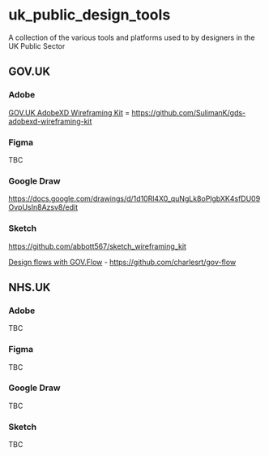 # uk_public_design_tools
A collection of the various tools and platforms used to by designers in the UK Public Sector

## GOV.UK

### Adobe

[GOV.UK AdobeXD Wireframing Kit](https://medium.com/hippo-digital/gov-uk-adobexd-wireframing-kit-af5e877343b9) = https://github.com/SulimanK/gds-adobexd-wireframing-kit

### Figma

TBC

### Google Draw

https://docs.google.com/drawings/d/1d10Rl4X0_quNgLk8oPlgbXK4sfDU09OvpUsIn8Azsv8/edit

### Sketch

https://github.com/abbott567/sketch_wireframing_kit

[Design flows with GOV.Flow](https://medium.com/sketch-app-sources/designing-flows-with-gov-flow-749da31944ca) - https://github.com/charlesrt/gov-flow

## NHS.UK

### Adobe

TBC

### Figma

TBC

### Google Draw

TBC

### Sketch

TBC
